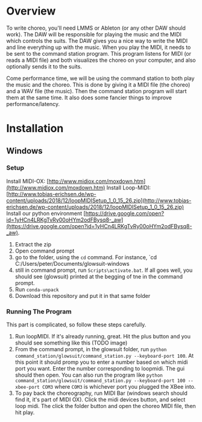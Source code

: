 # Overview

To write choreo, you'll need LMMS or Ableton (or any other DAW should work). The DAW will be responsible for playing the music and the MIDI which controls the suits. The DAW gives you a nice way to write the MIDI and line everything up with the music. When you play the MIDI, it needs to be sent to the command station program. This program listens for MIDI (or reads a MIDI file) and both visualizes the choreo on your computer, and also optionally sends it to the suits. 

Come performance time, we will be using the command station to both play the music and the choreo. This is done by giving it a MIDI file (the choreo) and a WAV file (the music). Then the command station program will start them at the same time. It also does some fancier things to improve performance/latency.

# Installation

## Windows

### Setup


Install MIDI-OX: [http://www.midiox.com/moxdown.htm](http://www.midiox.com/moxdown.htm)
Install Loop-MIDI: [http://www.tobias-erichsen.de/wp-content/uploads/2018/12/loopMIDISetup_1_0_15_26.zip](http://www.tobias-erichsen.de/wp-content/uploads/2018/12/loopMIDISetup_1_0_15_26.zip)
Install our python environment [https://drive.google.com/open?id=1yHCn4LRKgTvRy00oHYm2odFBysq8-_aw](https://drive.google.com/open?id=1yHCn4LRKgTvRy00oHYm2odFBysq8-_aw).
1. Extract the zip
1. Open command prompt
1. go to the folder, using the `cd` command. For instance, `cd C:/Users/peter/Documents/glowsuit-windows
1. still in command prompt, run `Scripts\activate.bat`. If all goes well, you should see (glowsuit) printed at the begging of tne in the command prompt.
1. Run `conda-unpack`
1. Download this repository and put it in that same folder

### Running The Program

This part is complicated, so follow these steps carefully.
1. Run loopMIDI. If it's already running, great. Hit the plus button and you should see something like this (TODO image)
1. From the command prompt, in the glowsuit folder, run `python command_station/glowsuit/command_station.py --keyboard-port 100`. At this point it should promp you to enter a number based on which midi port you want. Enter the number corresponding to loopmidi. The gui should then open. You can also run the program like `python command_station/glowsuit/command_station.py --keyboard-port 100 --xbee-port COM3` where `COM3` is whichever port you plugged the XBee into.
1. To pay back the choreography, run MIDI Bar (windows search should find it, it's part of MIDI OX). Click the midi devices button, and select loop midi. The click the folder button and open the choreo MIDI file, then hit play.
